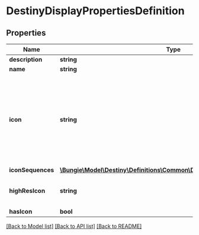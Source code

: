 # DestinyDisplayPropertiesDefinition

## Properties
Name | Type | Description | Notes
------------ | ------------- | ------------- | -------------
**description** | **string** |  | [optional] 
**name** | **string** |  | [optional] 
**icon** | **string** | Note that \&quot;icon\&quot; is sometimes misleading, and should be interpreted in the context of the entity. For instance, in Destiny 1 the DestinyRecordBookDefinition&#39;s icon was a big picture of a book.  But usually, it will be a small square image that you can use as... well, an icon.  They are currently represented as 96px x 96px images. | [optional] 
**iconSequences** | [**\Bungie\Model\Destiny\Definitions\Common\DestinyIconSequenceDefinition[]**](DestinyIconSequenceDefinition.md) |  | [optional] 
**highResIcon** | **string** | If this item has a high-res icon (at least for now, many things won&#39;t), then the path to that icon will be here. | [optional] 
**hasIcon** | **bool** |  | [optional] 

[[Back to Model list]](../README.md#documentation-for-models) [[Back to API list]](../README.md#documentation-for-api-endpoints) [[Back to README]](../README.md)


